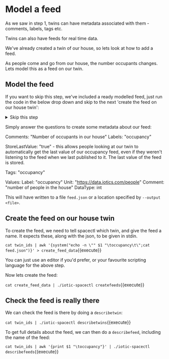 # Model a feed

As we saw in step 1, twins can have metadata associated with them - comments, labels, tags etc.

Twins can also have feeds for real time data.

We've already created a twin of our house, so lets look at how to add a feed.

As people come and go from our house, the number occupants changes. Lets model this as a feed on our twin.

## Model the feed

If you want to skip this step, we've included a ready modelled feed, just run the code in the below drop down and skip to the next 'create the feed on our house twin':

<details>
<summary>Skip this step</summary>
<br>
`./iotic-spacectl modelfeed`{{execute}}
</details>

Simply answer the questions to create some metadata about our feed:

Comments: "Number of occupants in our house"
Labels: "occupancy"

StoreLastValue: "true" - this allows people looking at our twin to automatically get the last value of our occupancy feed,
even if they weren't listening to the feed when we last published to it. The last value of the feed is stored.

Tags: "occupancy"

Values:
Label: "occupancy"
Unit: "https://data.iotics.com/people"
Comment: "number of people in the house"
DataType: int

This will have written to a file `feed.json` or a location specified by `--output <file>`.

## Create the feed on our house twin

To create the feed, we need to tell spacectl which twin, and give the feed a name. It expects these, along with the json, to be given in stdin.

`cat twin_ids | awk '{system("echo -n \"" $1 "\toccupancy\t\";cat feed.json")}' > create_feed_data`{{execute}}

You can just use an editor if you'd prefer, or your favourite scripting language for the above step.

Now lets create the feed:

`cat create_feed_data | ./iotic-spacectl createfeeds`{{execute}}

## Check the feed is really there

We can check the feed is there by doing a `describetwin`:

`cat twin_ids | ./iotic-spacectl describetwins`{{execute}}

To get full details about the feed, we can then do a `describefeed`, including the name of the feed:

`cat twin_ids | awk '{print $1 "\toccupancy"}' | ./iotic-spacectl describefeeds`{{execute}}
